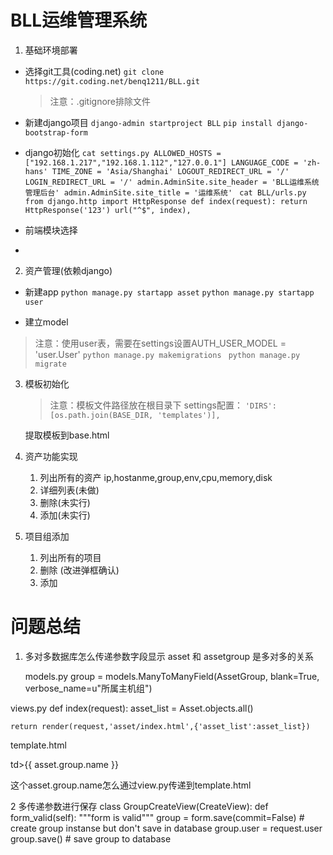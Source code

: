 # BLL运维管理系统
1. 基础环境部署
  - 选择git工具(coding.net)
      `git clone https://git.coding.net/benq1211/BLL.git`
      > 注意：.gitignore排除文件
  - 新建django项目
    `django-admin startproject BLL`
    `pip install django-bootstrap-form`
  - django初始化
   `cat settings.py
    ALLOWED_HOSTS = ["192.168.1.217","192.168.1.112","127.0.0.1"]
    LANGUAGE_CODE = 'zh-hans'
    TIME_ZONE = 'Asia/Shanghai'
    LOGOUT_REDIRECT_URL = '/'
    LOGIN_REDIRECT_URL = '/'
    admin.AdminSite.site_header = 'BLL运维系统管理后台'
    admin.AdminSite.site_title = '运维系统'
    `
    `cat BLL/urls.py
    from django.http import HttpResponse
    def index(request):
        return HttpResponse('123')
    url("^$", index),
    `
  - 前端模块选择

  -
2. 资产管理(依赖django)
  - 新建app
  `python manage.py startapp asset`
  `python manage.py startapp user`
  >
  - 建立model
  > 注意：使用user表，需要在settings设置AUTH_USER_MODEL = 'user.User'
   `python manage.py makemigrations`
   ` python manage.py migrate`

3. 模板初始化
   > 注意：模板文件路径放在根目录下
   > settings配置：
    `'DIRS': [os.path.join(BASE_DIR, 'templates')],`

   提取模板到base.html
4. 资产功能实现
   1. 列出所有的资产
      ip,hostanme,group,env,cpu,memory,disk
   2. 详细列表(未做)
   3. 删除(未实行)
   4. 添加(未实行)
5. 项目组添加
   1. 列出所有的项目
   2. 删除 (改进弹框确认)
   3. 添加





 # 问题总结
   1. 多对多数据库怎么传递参数字段显示
    asset 和 assetgroup 是多对多的关系

      models.py
group = models.ManyToManyField(AssetGroup, blank=True, verbose_name=u"所属主机组")

views.py
def index(request):
    asset_list = Asset.objects.all()

    return render(request,'asset/index.html',{'asset_list':asset_list})



template.html


td>{{  asset.group.name }}</td>


这个asset.group.name怎么通过view.py传递到template.html




2  多传递参数进行保存
class GroupCreateView(CreateView):
    def form_valid(self):
        """form is valid"""
        group = form.save(commit=False) # create group instanse but don't save in database
        group.user = request.user
        group.save() # save group to database


